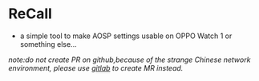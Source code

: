 # ReCall
- a simple tool to make AOSP settings usable on OPPO Watch 1 or something else...

_note:do not create PR on github,because of the strange Chinese network environment, please use [gitlab](https://gitlab.com/LiPolymer/ReCall) to create MR instead._
